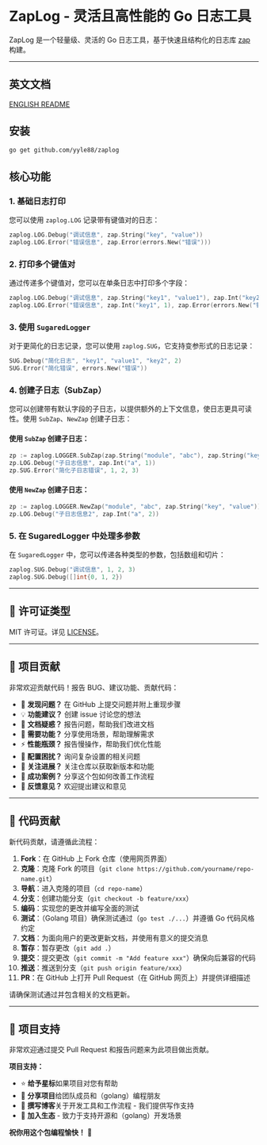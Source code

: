 # ZapLog - 灵活且高性能的 Go 日志工具

ZapLog 是一个轻量级、灵活的 Go 日志工具，基于快速且结构化的日志库 [zap](https://github.com/uber-go/zap) 构建。

---

<!-- TEMPLATE (ZH) BEGIN: LANGUAGE NAVIGATION -->
## 英文文档

[ENGLISH README](README.md)
<!-- TEMPLATE (ZH) END: LANGUAGE NAVIGATION -->

## 安装

```bash
go get github.com/yyle88/zaplog
```

## 核心功能

### 1. **基础日志打印**

您可以使用 `zaplog.LOG` 记录带有键值对的日志：

```go
zaplog.LOG.Debug("调试信息", zap.String("key", "value"))
zaplog.LOG.Error("错误信息", zap.Error(errors.New("错误")))
```

### 2. **打印多个键值对**

通过传递多个键值对，您可以在单条日志中打印多个字段：

```go
zaplog.LOG.Debug("调试信息", zap.String("key1", "value1"), zap.Int("key2", 2))
zaplog.LOG.Error("错误信息", zap.Int("key1", 1), zap.Error(errors.New("错误")))
```

### 3. **使用 `SugaredLogger`**

对于更简化的日志记录，您可以使用 `zaplog.SUG`，它支持变参形式的日志记录：

```go
SUG.Debug("简化日志", "key1", "value1", "key2", 2)
SUG.Error("简化错误", errors.New("错误"))
```

### 4. **创建子日志（SubZap）**

您可以创建带有默认字段的子日志，以提供额外的上下文信息，使日志更具可读性。使用 `SubZap`、`NewZap` 创建子日志：

#### 使用 `SubZap` 创建子日志：

```go
zp := zaplog.LOGGER.SubZap(zap.String("module", "abc"), zap.String("key", "value"))
zp.LOG.Debug("子日志信息", zap.Int("a", 1))
zp.SUG.Error("简化子日志错误", 1, 2, 3)
```

#### 使用 `NewZap` 创建子日志：

```go
zp := zaplog.LOGGER.NewZap("module", "abc", zap.String("key", "value"))
zp.LOG.Debug("子日志信息2", zap.Int("a", 2))
```

### 5. **在 SugaredLogger 中处理多参数**

在 `SugaredLogger` 中，您可以传递各种类型的参数，包括数组和切片：

```go
zaplog.SUG.Debug("调试信息", 1, 2, 3)
zaplog.SUG.Debug([]int{0, 1, 2})
```

---

<!-- TEMPLATE (ZH) BEGIN: STANDARD PROJECT FOOTER -->
<!-- VERSION 2025-09-06 04:53:24.895249 +0000 UTC -->

## 📄 许可证类型

MIT 许可证。详见 [LICENSE](LICENSE)。

---

## 🤝 项目贡献

非常欢迎贡献代码！报告 BUG、建议功能、贡献代码：

- 🐛 **发现问题？** 在 GitHub 上提交问题并附上重现步骤
- 💡 **功能建议？** 创建 issue 讨论您的想法
- 📖 **文档疑惑？** 报告问题，帮助我们改进文档
- 🚀 **需要功能？** 分享使用场景，帮助理解需求
- ⚡ **性能瓶颈？** 报告慢操作，帮助我们优化性能
- 🔧 **配置困扰？** 询问复杂设置的相关问题
- 📢 **关注进展？** 关注仓库以获取新版本和功能
- 🌟 **成功案例？** 分享这个包如何改善工作流程
- 💬 **反馈意见？** 欢迎提出建议和意见

---

## 🔧 代码贡献

新代码贡献，请遵循此流程：

1. **Fork**：在 GitHub 上 Fork 仓库（使用网页界面）
2. **克隆**：克隆 Fork 的项目（`git clone https://github.com/yourname/repo-name.git`）
3. **导航**：进入克隆的项目（`cd repo-name`）
4. **分支**：创建功能分支（`git checkout -b feature/xxx`）
5. **编码**：实现您的更改并编写全面的测试
6. **测试**：（Golang 项目）确保测试通过（`go test ./...`）并遵循 Go 代码风格约定
7. **文档**：为面向用户的更改更新文档，并使用有意义的提交消息
8. **暂存**：暂存更改（`git add .`）
9. **提交**：提交更改（`git commit -m "Add feature xxx"`）确保向后兼容的代码
10. **推送**：推送到分支（`git push origin feature/xxx`）
11. **PR**：在 GitHub 上打开 Pull Request（在 GitHub 网页上）并提供详细描述

请确保测试通过并包含相关的文档更新。

---

## 🌟 项目支持

非常欢迎通过提交 Pull Request 和报告问题来为此项目做出贡献。

**项目支持：**

- ⭐ **给予星标**如果项目对您有帮助
- 🤝 **分享项目**给团队成员和（golang）编程朋友
- 📝 **撰写博客**关于开发工具和工作流程 - 我们提供写作支持
- 🌟 **加入生态** - 致力于支持开源和（golang）开发场景

**祝你用这个包编程愉快！** 🎉

<!-- TEMPLATE (ZH) END: STANDARD PROJECT FOOTER -->
